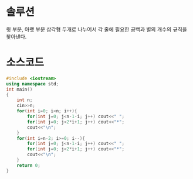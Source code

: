 # 솔루션

윗 부분, 아랫 부분 삼각형 두개로 나누어서 각 줄에 필요한 공백과 별의 개수의 규칙을 찾아낸다.



# 소스코드

```cpp
#include <iostream>
using namespace std;
int main()
{
    int n;
    cin>>n;
    for(int i=0; i<n; i++){
        for(int j=0; j<n-1-i; j++) cout<<" ";
        for(int j=0; j<2*i+1; j++) cout<<"*";
        cout<<"\n";
    }
    for(int i=n-2; i>=0; i--){
        for(int j=0; j<n-1-i; j++) cout<<" ";
        for(int j=0; j<2*i+1; j++) cout<<"*";
        cout<<"\n";
    }
    return 0;
}
```
